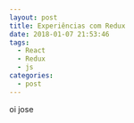 ```yaml
---
layout: post
title: Experiências com Redux
date: 2018-01-07 21:53:46
tags:
  - React
  - Redux
  - js
categories:
  - post
---
```

oi jose
